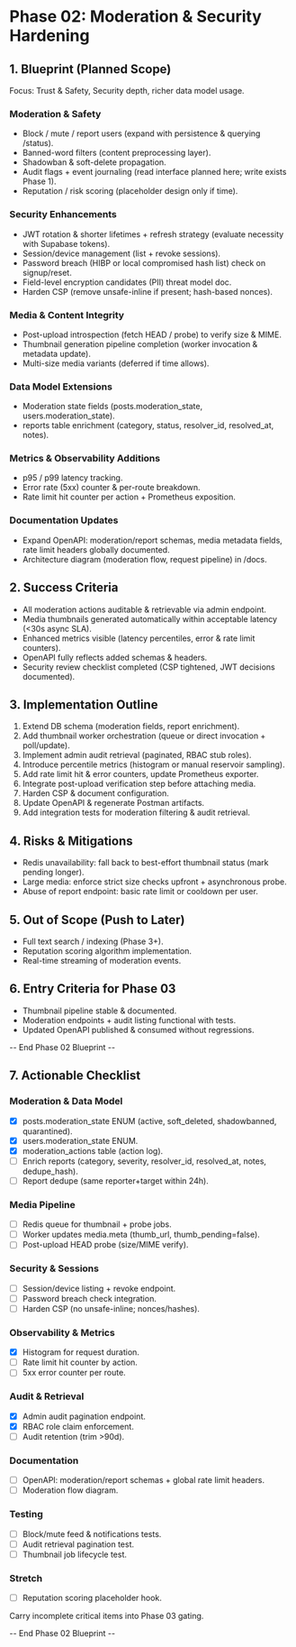 # Phase 02: Moderation & Security Hardening

## 1. Blueprint (Planned Scope)

Focus: Trust & Safety, Security depth, richer data model usage.

### Moderation & Safety

- Block / mute / report users (expand with persistence & querying /status).
- Banned-word filters (content preprocessing layer).
- Shadowban & soft-delete propagation.
- Audit flags + event journaling (read interface planned here; write exists Phase 1).
- Reputation / risk scoring (placeholder design only if time).

### Security Enhancements

- JWT rotation & shorter lifetimes + refresh strategy (evaluate necessity with Supabase tokens).
- Session/device management (list + revoke sessions).
- Password breach (HIBP or local compromised hash list) check on signup/reset.
- Field-level encryption candidates (PII) threat model doc.
- Harden CSP (remove unsafe-inline if present; hash-based nonces).

### Media & Content Integrity

- Post-upload introspection (fetch HEAD / probe) to verify size & MIME.
- Thumbnail generation pipeline completion (worker invocation & metadata update).
- Multi-size media variants (deferred if time allows).

### Data Model Extensions

- Moderation state fields (posts.moderation_state, users.moderation_state).
- reports table enrichment (category, status, resolver_id, resolved_at, notes).

### Metrics & Observability Additions

- p95 / p99 latency tracking.
- Error rate (5xx) counter & per-route breakdown.
- Rate limit hit counter per action + Prometheus exposition.

### Documentation Updates

- Expand OpenAPI: moderation/report schemas, media metadata fields, rate limit headers globally documented.
- Architecture diagram (moderation flow, request pipeline) in /docs.

## 2. Success Criteria

- All moderation actions auditable & retrievable via admin endpoint.
- Media thumbnails generated automatically within acceptable latency (<30s async SLA).
- Enhanced metrics visible (latency percentiles, error & rate limit counters).
- OpenAPI fully reflects added schemas & headers.
- Security review checklist completed (CSP tightened, JWT decisions documented).

## 3. Implementation Outline

1. Extend DB schema (moderation fields, report enrichment).
2. Add thumbnail worker orchestration (queue or direct invocation + poll/update).
3. Implement admin audit retrieval (paginated, RBAC stub roles).
4. Introduce percentile metrics (histogram or manual reservoir sampling).
5. Add rate limit hit & error counters, update Prometheus exporter.
6. Integrate post-upload verification step before attaching media.
7. Harden CSP & document configuration.
8. Update OpenAPI & regenerate Postman artifacts.
9. Add integration tests for moderation filtering & audit retrieval.

## 4. Risks & Mitigations

- Redis unavailability: fall back to best-effort thumbnail status (mark pending longer).
- Large media: enforce strict size checks upfront + asynchronous probe.
- Abuse of report endpoint: basic rate limit or cooldown per user.

## 5. Out of Scope (Push to Later)

- Full text search / indexing (Phase 3+).
- Reputation scoring algorithm implementation.
- Real-time streaming of moderation events.

## 6. Entry Criteria for Phase 03

- Thumbnail pipeline stable & documented.
- Moderation endpoints + audit listing functional with tests.
- Updated OpenAPI published & consumed without regressions.

-- End Phase 02 Blueprint --

## 7. Actionable Checklist

### Moderation & Data Model

- [x] posts.moderation_state ENUM (active, soft_deleted, shadowbanned, quarantined).
- [x] users.moderation_state ENUM.
- [x] moderation_actions table (action log).
- [ ] Enrich reports (category, severity, resolver_id, resolved_at, notes, dedupe_hash).
- [ ] Report dedupe (same reporter+target within 24h).

### Media Pipeline

- [ ] Redis queue for thumbnail + probe jobs.
- [ ] Worker updates media.meta (thumb_url, thumb_pending=false).
- [ ] Post-upload HEAD probe (size/MIME verify).

### Security & Sessions

- [ ] Session/device listing + revoke endpoint.
- [ ] Password breach check integration.
- [ ] Harden CSP (no unsafe-inline; nonces/hashes).

### Observability & Metrics

- [x] Histogram for request duration.
- [ ] Rate limit hit counter by action.
- [ ] 5xx error counter per route.

### Audit & Retrieval

- [x] Admin audit pagination endpoint.
- [x] RBAC role claim enforcement.
- [ ] Audit retention (trim >90d).

### Documentation

- [ ] OpenAPI: moderation/report schemas + global rate limit headers.
- [ ] Moderation flow diagram.

### Testing

- [ ] Block/mute feed & notifications tests.
- [ ] Audit retrieval pagination test.
- [ ] Thumbnail job lifecycle test.

### Stretch

- [ ] Reputation scoring placeholder hook.

Carry incomplete critical items into Phase 03 gating.

-- End Phase 02 Blueprint --
